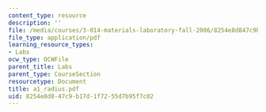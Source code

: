 ```yaml
---
content_type: resource
description: ''
file: /media/courses/3-014-materials-laboratory-fall-2006/8254e8d847c9b17d1f7255d7b95f7c02_a1_radius.pdf
file_type: application/pdf
learning_resource_types:
- Labs
ocw_type: OCWFile
parent_title: Labs
parent_type: CourseSection
resourcetype: Document
title: a1_radius.pdf
uid: 8254e8d8-47c9-b17d-1f72-55d7b95f7c02
---
```

